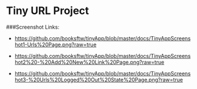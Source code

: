 # Tiny URL Project

###Screenshot Links:
* https://github.com/booksftw/tinyApp/blob/master/docs/TinyAppScreenshot1-Urls%20Page.png?raw=true

* https://github.com/booksftw/tinyApp/blob/master/docs/TinyAppScreenshot2%20-%20Add%20New%20Link%20Page.png?raw=true

* https://github.com/booksftw/tinyApp/blob/master/docs/TinyAppScreenshot3-%20Urls%20Logged%20Out%20State%20Page.png?raw=true